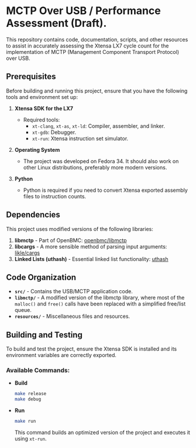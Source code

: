 # MCTP Over USB / Performance Assessment (Draft).

This repository contains code, documentation, scripts, and other resources to assist in accurately assessing the Xtensa LX7 cycle count for the implementation of MCTP (Management Component Transport Protocol) over USB.

## Prerequisites

Before building and running this project, ensure that you have the following tools and environment set up:

1. **Xtensa SDK for the LX7**
    - Required tools:
        - `xt-clang`, `xt-as`, `xt-ld`: Compiler, assembler, and linker.
        - `xt-gdb`: Debugger.
        - `xt-run`: Xtensa instruction set simulator.

2. **Operating System**
    - The project was developed on Fedora 34. It should also work on other Linux distributions, preferably more modern versions.

3. **Python**
    - Python is required if you need to convert Xtensa exported assembly files to instruction counts.

## Dependencies

This project uses modified versions of the following libraries:

1. **libmctp** - Part of OpenBMC: [openbmc/libmctp](https://github.com/openbmc/libmctp)
2. **libcargs** - A more sensible method of parsing input arguments: [likle/cargs](https://github.com/likle/cargs)
3. **Linked Lists (uthash)** - Essential linked list functionality: [uthash](https://troydhanson.github.io/uthash/)

## Code Organization

- **`src/`** - Contains the USB/MCTP application code.
- **`libmctp/`** - A modified version of the libmctp library, where most of the `malloc()` and `free()` calls have been replaced with a simplified free/list queue.
- **`resources/`** - Miscellaneous files and resources.

## Building and Testing

To build and test the project, ensure the Xtensa SDK is installed and its environment variables are correctly exported.

### Available Commands:

- **Build**
    ```bash
    make release
    make debug
    ```

- **Run**
    ```bash
    make run
    ```
    This command builds an optimized version of the project and executes it using `xt-run`.
